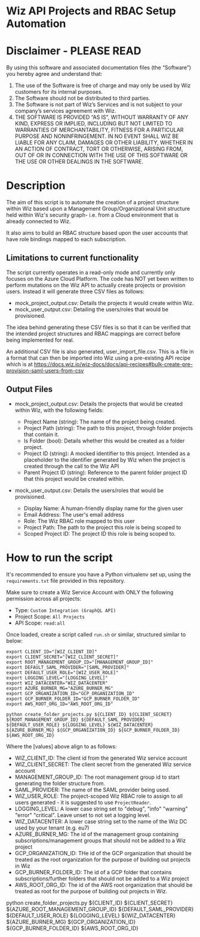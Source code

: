 # Wiz API Projects and RBAC Setup Automation

# Disclaimer - PLEASE READ

By using this software and associated documentation files (the “Software”) you hereby agree and understand that:

1. The use of the Software is free of charge and may only be used by Wiz customers for its internal purposes.
2. The Software should not be distributed to third parties.
3. The Software is not part of Wiz’s Services and is not subject to your company’s services agreement with Wiz.
4. THE SOFTWARE IS PROVIDED “AS IS”, WITHOUT WARRANTY OF ANY KIND, EXPRESS OR IMPLIED, INCLUDING BUT NOT LIMITED TO WARRANTIES OF MERCHANTABILITY, FITNESS FOR A PARTICULAR PURPOSE AND NONINFRINGEMENT. IN NO EVENT SHALL WIZ BE LIABLE FOR ANY CLAIM, DAMAGES OR OTHER LIABILITY, WHETHER IN AN ACTION OF CONTRACT, TORT OR OTHERWISE, ARISING FROM, OUT OF OR IN CONNECTION WITH THE USE OF THIS SOFTWARE OR THE USE OR OTHER DEALINGS IN THE SOFTWARE.

# Description

The aim of this script is to automate the creation of a project structure within Wiz based upon a Management Group/Organizational Unit structure held within Wiz's security graph- i.e. from a Cloud environment that is already connected to Wiz.

It also aims to build an RBAC structure based upon the user accounts that have role bindings mapped to each subscription.

## Limitations to current functionality

The script currently operates in a read-only mode and currently only focuses on the Azure Cloud Platform. The code has NOT yet been written to perform mutations on the Wiz API to actually create projects or provision users. Instead it will  generate three CSV files as follows:
* mock_project_output.csv: Details the projects it would create within Wiz.
* mock_user_output.csv: Detailing the users/roles that would be provisioned.

The idea behind generating these CSV files is so that it can be verified that the intended project structures and RBAC mappings are correct before being implemented for real.

An additional CSV file is also generated, user_import_file.csv. This is a file in a format that can then be imported into Wiz using a 
pre-existing API recipe which is at https://docs.wiz.io/wiz-docs/docs/api-recipes#bulk-create-pre-provision-saml-users-from-csv

## Output Files

* mock_project_output.csv: Details the projects that would be created within Wiz, with the following fields:
    * Project Name (string): The name of the project being created.
    * Project Path (string): The path to this project, through folder projects that contain it.
    * Is Folder (bool): Details whether this would be created as a folder project.
    * Project ID (string): A mocked identifier to this project. Intended as a placeholder to the identifier generated by Wiz when the project is created through the call to the Wiz API
    * Parent Project ID (string): Reference to the parent folder project ID that this project would be created within.

* mock_user_output.csv: Details the users/roles that would be provisioned.
    * Display Name: A human-friendly display name for the given user
    * Email Address: The user's email address
    * Role: The Wiz RBAC role mapped to this user
    * Project Path: The path to the project this role is being scoped to
    * Scoped Project ID: The project ID this role is being scoped to.


# How to run the script

It's recommended to ensure you have a Python virtualenv set up, using the `requirements.txt` file provided in this repository.

Make sure to create a Wiz Service Account with ONLY the following permission across all projects:
* Type: `Custom Integration (GraphQL API)`
* Project Scope: `All Projects`
* API Scope: `read:all`

Once loaded, create a script called `run.sh` or similar, structured similar to below:

```
export CLIENT_ID="[WIZ_CLIENT_ID]"
export CLIENT_SECRET="[WIZ_CLIENT_SECRET]"
export ROOT_MANAGEMENT_GROUP_ID="[MANAGEMENT_GROUP_ID]"
export DEFAULT_SAML_PROVIDER="[SAML_PROVIDER]"
export DEFAULT_USER_ROLE="[WIZ_USER_ROLE]"
export LOGGING_LEVEL="[LOGGING_LEVEL]"
export WIZ_DATACENTER="WIZ_DATACENTER"
export AZURE_BURNER_MG="AZURE_BURNER_MG"
export GCP_ORGANIZATION_ID="GCP_ORGANIZATION_ID"
export GCP_BURNER_FOLDER_ID="GCP_BURNER_FOLDER_ID"
export AWS_ROOT_ORG_ID="AWS_ROOT_ORG_ID"

python create_folder_projects.py ${CLIENT_ID} ${CLIENT_SECRET} ${ROOT_MANAGEMENT_GROUP_ID} ${DEFAULT_SAML_PROVIDER} ${DEFAULT_USER_ROLE} ${LOGGING_LEVEL} ${WIZ_DATACENTER} ${AZURE_BURNER_MG} ${GCP_ORGANIZATION_ID} ${GCP_BURNER_FOLDER_ID} ${AWS_ROOT_ORG_ID}

```

Where the [values] above align to as follows:

* WIZ_CLIENT_ID: The client id from the generated Wiz service account
* WIZ_CLIENT_SECRET: The client secret from the generated Wiz service account
* MANAGEMENT_GROUP_ID: The root management group id to start generating the folder structure from.
* SAML_PROVIDER: The name of the SAML provider being used.
* WIZ_USER_ROLE: The project-scoped Wiz RBAC role to assign to all users generated - it is suggested to use `ProjectReader`.
* LOGGING_LEVEL: A lower case string set to "debug", "info" "warning" "error" "critical". Leave unset to not set a logging level.
* WIZ_DATACENTER: A lower case string set to the name of the Wiz DC used by your tenant (e.g. eu7)
* AZURE_BURNER_MG: The id of the management group containing subscriptions/management groups that should not be added to a Wiz project
* GCP_ORGANIZATION_ID: THe id of the GCP organization that should be treated as the root organization for the purpose of building out projects in Wiz
* GCP_BURNER_FOLDER_ID: The id of a GCP folder that contains subscriptions/further folders that should not be added to a Wiz project
* AWS_ROOT_ORG_ID: The id of the AWS root organization that should be treated as root for the purpose of building out projects in Wiz.

python create_folder_projects.py ${CLIENT_ID} ${CLIENT_SECRET} ${AZURE_ROOT_MANAGEMENT_GROUP_ID} ${DEFAULT_SAML_PROVIDER} ${DEFAULT_USER_ROLE} ${LOGGING_LEVEL} ${WIZ_DATACENTER} ${AZURE_BURNER_MG} ${GCP_ORGANIZATION_ID} ${GCP_BURNER_FOLDER_ID} ${AWS_ROOT_ORG_ID}